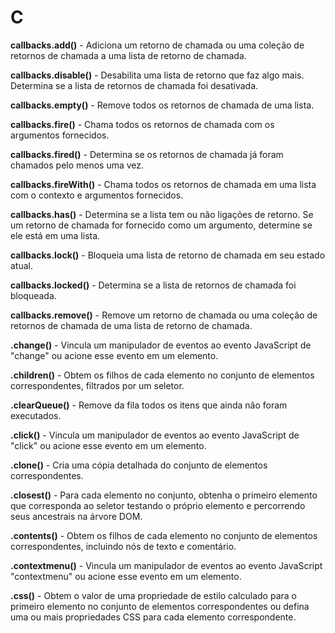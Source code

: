 # C

**callbacks.add()** - Adiciona um retorno de chamada ou uma coleção de retornos de chamada a uma lista de retorno de chamada.

**callbacks.disable()** - Desabilita uma lista de retorno que faz algo mais. Determina se a lista de retornos de chamada foi desativada.

**callbacks.empty()** - Remove todos os retornos de chamada de uma lista.

**callbacks.fire()** - Chama todos os retornos de chamada com os argumentos fornecidos.

**callbacks.fired()** - Determina se os retornos de chamada já foram chamados pelo menos uma vez.

**callbacks.fireWith()** - Chama todos os retornos de chamada em uma lista com o contexto e argumentos fornecidos.

**callbacks.has()** - Determina se a lista tem ou não ligações de retorno. Se um retorno de chamada for fornecido como um argumento, determine se ele está em uma lista.

**callbacks.lock()** - Bloqueia uma lista de retorno de chamada em seu estado atual.

**callbacks.locked()** - Determina se a lista de retornos de chamada foi bloqueada.

**callbacks.remove()** - Remove um retorno de chamada ou uma coleção de retornos de chamada de uma lista de retorno de chamada.

**.change()** - Vincula um manipulador de eventos ao evento JavaScript de "change" ou acione esse evento em um elemento.

**.children()** - Obtem os filhos de cada elemento no conjunto de elementos correspondentes, filtrados por um seletor.

**.clearQueue()** - Remove da fila todos os itens que ainda não foram executados.

**.click()** - Vincula um manipulador de eventos ao evento JavaScript de "click" ou acione esse evento em um elemento.

**.clone()** - Cria uma cópia detalhada do conjunto de elementos correspondentes.

**.closest()** - Para cada elemento no conjunto, obtenha o primeiro elemento que corresponda ao seletor testando o próprio elemento e percorrendo seus ancestrais na árvore DOM. 

**.contents()** - Obtem os filhos de cada elemento no conjunto de elementos correspondentes, incluindo nós de texto e comentário.

**.contextmenu()** - Vincula um manipulador de eventos ao evento JavaScript "contextmenu" ou acione esse evento em um elemento.

**.css()** - Obtem o valor de uma propriedade de estilo calculado para o primeiro elemento no conjunto de elementos correspondentes ou defina uma ou mais propriedades CSS para cada elemento correspondente.
